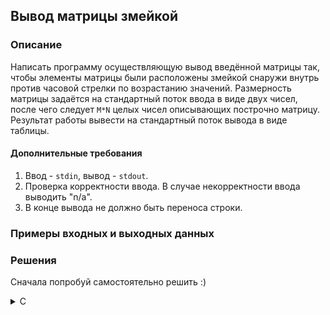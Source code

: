 ## Вывод матрицы змейкой

### Описание
Написать программу осуществляющую вывод введённой матрицы так, чтобы элементы матрицы были расположены змейкой снаружи внутрь против часовой стрелки по возрастанию значений. Размерность матрицы задаётся на стандартный поток ввода в виде двух чисел, после чего следует `M*N` целых чисел описывающих построчно матрицу. Результат работы вывести на стандартный поток вывода в виде таблицы.

#### Дополнительные требования
1. Ввод - `stdin`, вывод - `stdout`.
2. Проверка корректности ввода. В случае некорректности ввода выводить "n/a".
3. В конце вывода не должно быть переноса строки.

### Примеры входных и выходных данных


### Решения
Сначала попробуй самостоятельно решить :)

<details>
<summary>C</summary>

```c
```

</details>

